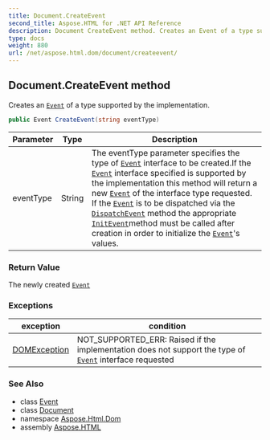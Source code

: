 ```yaml
---
title: Document.CreateEvent
second_title: Aspose.HTML for .NET API Reference
description: Document CreateEvent method. Creates an Event of a type supported by the implementation
type: docs
weight: 880
url: /net/aspose.html.dom/document/createevent/
---
```

## Document.CreateEvent method

Creates an [`Event`](../../../aspose.html.dom.events/event/) of a type supported by the implementation.

```csharp
public Event CreateEvent(string eventType)
```

| Parameter | Type | Description |
| --- | --- | --- |
| eventType | String | The eventType parameter specifies the type of [`Event`](../../../aspose.html.dom.events/event/) interface to be created.If the [`Event`](../../../aspose.html.dom.events/event/) interface specified is supported by the implementation this method will return a new [`Event`](../../../aspose.html.dom.events/event/) of the interface type requested. If the [`Event`](../../../aspose.html.dom.events/event/) is to be dispatched via the [`DispatchEvent`](../../../aspose.html.dom.events/ieventtarget/dispatchevent/) method the appropriate [`InitEvent`](../../../aspose.html.dom.events/event/initevent/)method must be called after creation in order to initialize the [`Event`](../../../aspose.html.dom.events/event/)'s values. |

### Return Value

The newly created [`Event`](../../../aspose.html.dom.events/event/)

### Exceptions

| exception | condition |
| --- | --- |
| [DOMException](../../domexception/) | NOT_SUPPORTED_ERR: Raised if the implementation does not support the type of [`Event`](../../../aspose.html.dom.events/event/) interface requested |

### See Also

* class [Event](../../../aspose.html.dom.events/event/)
* class [Document](../)
* namespace [Aspose.Html.Dom](../../../aspose.html.dom/)
* assembly [Aspose.HTML](../../../)
